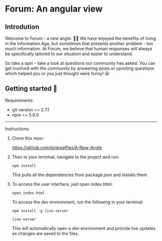 # Forum: An angular view

## Introdution
Welcome to Forum - a new angle. :tada::tada: We have enjoyed the benefits of living in the Information Age, but sometimes that presents another problem - too much information. At Forum, we believe that human responses will always be specifically tailored to our situation and easier to understand.

So take a spin - take a look at questions our community has asked. You can get involved with the community by answering posts or upvoting questions which helped you or you just thought were funny! :smiley:

## Getting started :raised_hands:

Requirements:

- git version >= 2.7.1
- npm >= 5.6.0

---

Instructions:

1. Clone this repo:

   https://github.com/pinkwaffles/A-New-Angle

2. Then in your terminal, navigate to the project and run:

    `npm install`

    This pulls all the dependencies from package.json and installs them.

3. To access the user interface, just open index.html:

    `open index.html`

    To access the dev environment, run the following in your terminal:

    `npm install -g live-server`

    `live-server`

    This will automatically open a dev environment and provide live updates as changes are saved to the files.